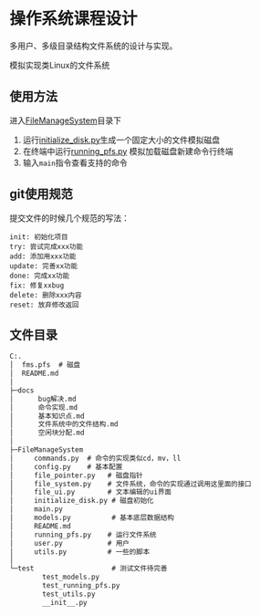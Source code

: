 # 操作系统课程设计

多用户、多级目录结构文件系统的设计与实现。

模拟实现类Linux的文件系统

## 使用方法

进入[FileManageSystem](FileManageSystem)目录下
1. 运行[initialize_disk.py](FileManageSystem/initialize_disk.py)生成一个固定大小的文件模拟磁盘
2. 在终端中运行[running_pfs.py](FileManageSystem/running_pfs.py) 模拟加载磁盘新建命令行终端
3. 输入`main`指令查看支持的命令


## git使用规范

提交文件的时候几个规范的写法：

```
init: 初始化项目
try: 尝试完成xxx功能 
add: 添加用xxx功能
update: 完善xx功能
done: 完成xx功能
fix: 修复xxbug
delete: 删除xxx内容
reset: 放弃修改返回
```

## 文件目录

```txt
C:.                                    
│  fms.pfs  # 磁盘                           
│  README.md                           
│                                      
├─docs                                 
│      bug解决.md                        
│      命令实现.md                         
│      基本知识点.md                        
│      文件系统中的文件结构.md                   
│      空闲块分配.md                        
│                                      
├─FileManageSystem                     
│     commands.py  # 命令的实现类似cd，mv，ll                    
│     config.py    # 基本配置                    
│     file_pointer.py   # 磁盘指针               
│     file_system.py    # 文件系统，命令的实现通过调用这里面的接口               
│     file_ui.py        # 文本编辑的ui界面               
│     initialize_disk.py # 磁盘初始化              
│     main.py                          
│     models.py          # 基本底层数据结构              
│     README.md                        
│     running_pfs.py    # 运行文件系统               
│     user.py           # 用户               
│     utils.py          # 一些的脚本                                                      
│                                      
└─test                   # 测试文件待完善              
        test_models.py                 
        test_running_pfs.py            
        test_utils.py                  
        __init__.py                    
```
